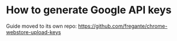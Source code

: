 # How to generate Google API keys

Guide moved to its own repo: https://github.com/fregante/chrome-webstore-upload-keys
